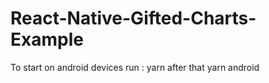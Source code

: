 # React-Native-Gifted-Charts-Example

To start on android devices run : yarn after that yarn android
